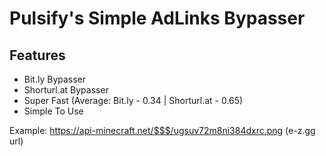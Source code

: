 # Pulsify's Simple AdLinks Bypasser

## Features
* Bit.ly Bypasser
* Shorturl.at Bypasser
* Super Fast (Average: Bit.ly - 0.34 | Shorturl.at - 0.65)
* Simple To Use

Example: https://api-minecraft.net/$$$/ugsuv72m8ni384dxrc.png (e-z.gg url)
